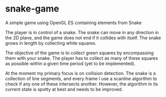 snake-game
==========

A simple game using OpenGL ES containing elements from Snake

The player is in control of a snake.  The snake can move in any direction in the 2D plane, and the game does not end if it collides with itself.  The snake grows in length by collecting white squares.

The objective of the game is to collect green squares by encompassing them with your snake.  The player has to collect as many of these squares as possible within a given time period (yet to be implemented).

At the moment my primary focus is on collision detection.  The snake is a collection of line segments, and every frame I use a scanline algorithm to check if any one of these intersects another.  However, the algorithm in its current state is spotty at best and needs to be improved.
